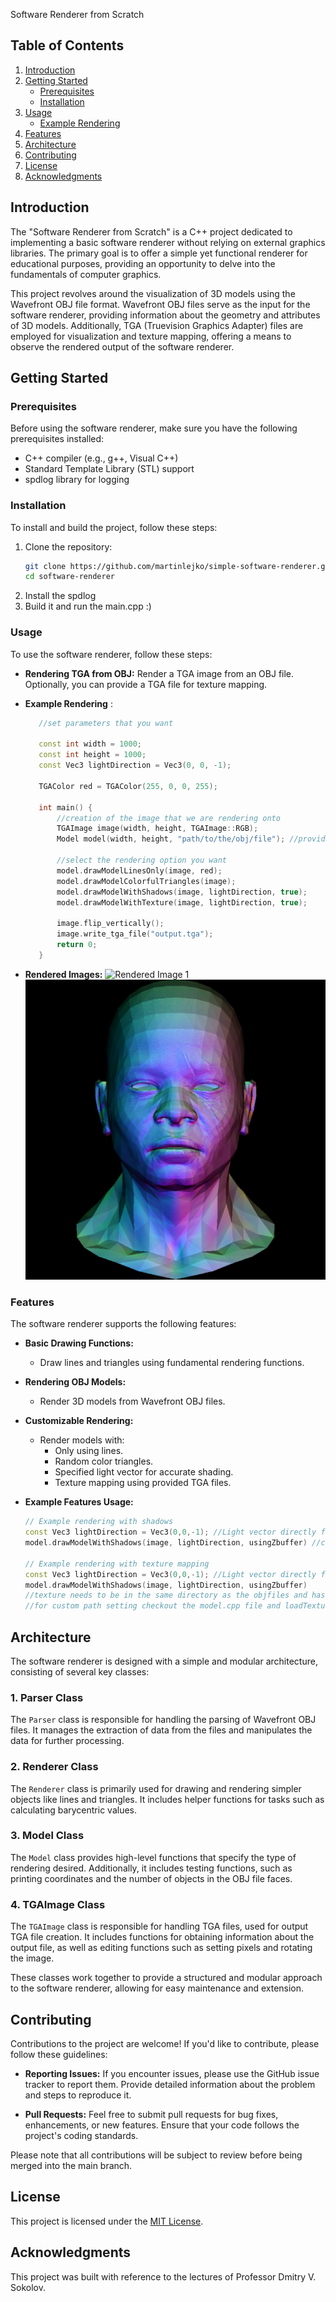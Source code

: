 Software Renderer from Scratch
## Table of Contents

1. [Introduction](#introduction)
2. [Getting Started](#getting-started)
   - [Prerequisites](#prerequisites)
   - [Installation](#installation)
3. [Usage](#usage)
   - [Example Rendering](#example-rendering)
4. [Features](#features)
5. [Architecture](#architecture)
6. [Contributing](#contributing)
7. [License](#license)
8. [Acknowledgments](#acknowledgments)

## Introduction

The "Software Renderer from Scratch" is a C++ project dedicated to implementing a basic software renderer without relying on external graphics libraries. The primary goal is to offer a simple yet functional renderer for educational purposes, providing an opportunity to delve into the fundamentals of computer graphics.

This project revolves around the visualization of 3D models using the Wavefront OBJ file format. Wavefront OBJ files serve as the input for the software renderer, providing information about the geometry and attributes of 3D models. Additionally, TGA (Truevision Graphics Adapter) files are employed for visualization and texture mapping, offering a means to observe the rendered output of the software renderer.

## Getting Started


### Prerequisites 

Before using the software renderer, make sure you have the following prerequisites installed:

- C++ compiler (e.g., g++, Visual C++)
- Standard Template Library (STL) support
- spdlog library for logging

### Installation 

To install and build the project, follow these steps:

1. Clone the repository:
   ```bash
   git clone https://github.com/martinlejko/simple-software-renderer.git
   cd software-renderer
   ```
2. Install the spdlog
3. Build it and run the main.cpp :)

### Usage

   To use the software renderer, follow these steps:

   - **Rendering TGA from OBJ:**
     Render a TGA image from an OBJ file. Optionally, you can provide a TGA file for texture mapping.

   - **Example Rendering** <a name="example-rendering"></a>:
     ```cpp
        //set parameters that you want

        const int width = 1000;
        const int height = 1000;
        const Vec3 lightDirection = Vec3(0, 0, -1);
        
        TGAColor red = TGAColor(255, 0, 0, 255);
        
        int main() {
            //creation of the image that we are rendering onto
            TGAImage image(width, height, TGAImage::RGB);
            Model model(width, height, "path/to/the/obj/file"); //provide the obj file

            //select the rendering option you want
            model.drawModelLinesOnly(image, red);
            model.drawModelColorfulTriangles(image);
            model.drawModelWithShadows(image, lightDirection, true);
            model.drawModelWithTexture(image, lightDirection, true);

            image.flip_vertically();
            image.write_tga_file("output.tga");
            return 0;
        }
        ```
   
   - **Rendered Images:**
     ![Rendered Image 1](images/diablo_lines.jpg)
     ![Rendered Image 2](images/head_nm.jpg)

### Features

   The software renderer supports the following features:

   - **Basic Drawing Functions:**
     - Draw lines and triangles using fundamental rendering functions.

   - **Rendering OBJ Models:**
     - Render 3D models from Wavefront OBJ files.

   - **Customizable Rendering:**
     - Render models with:
       - Only using lines.
       - Random color triangles.
       - Specified light vector for accurate shading.
       - Texture mapping using provided TGA files.

   - **Example Features Usage:**
     ```cpp
     // Example rendering with shadows
     const Vec3 lightDirection = Vec3(0,0,-1); //Light vector directly facing
     model.drawModelWithShadows(image, lightDirection, usingZbuffer) //can specify if you want to use zBuffer [bool]

     // Example rendering with texture mapping
     const Vec3 lightDirection = Vec3(0,0,-1); //Light vector directly facing
     model.drawModelWithShadows(image, lightDirection, usingZbuffer) 
     //texture needs to be in the same directory as the objfiles and has to be named as pathToObj_diffuse.tga
     //for custom path setting checkout the model.cpp file and loadTexture() function
     ```
## Architecture

The software renderer is designed with a simple and modular architecture, consisting of several key classes:

### 1. Parser Class

The `Parser` class is responsible for handling the parsing of Wavefront OBJ files. It manages the extraction of data from the files and manipulates the data for further processing.

### 2. Renderer Class

The `Renderer` class is primarily used for drawing and rendering simpler objects like lines and triangles. It includes helper functions for tasks such as calculating barycentric values.

### 3. Model Class

The `Model` class provides high-level functions that specify the type of rendering desired. Additionally, it includes testing functions, such as printing coordinates and the number of objects in the OBJ file faces.

### 4. TGAImage Class

The `TGAImage` class is responsible for handling TGA files, used for output TGA file creation. It includes functions for obtaining information about the output file, as well as editing functions such as setting pixels and rotating the image.

These classes work together to provide a structured and modular approach to the software renderer, allowing for easy maintenance and extension.

## Contributing

Contributions to the project are welcome! If you'd like to contribute, please follow these guidelines:

- **Reporting Issues:** If you encounter issues, please use the GitHub issue tracker to report them. Provide detailed information about the problem and steps to reproduce it.

- **Pull Requests:** Feel free to submit pull requests for bug fixes, enhancements, or new features. Ensure that your code follows the project's coding standards.

Please note that all contributions will be subject to review before being merged into the main branch.


## License

This project is licensed under the [MIT License](LICENSE.md). 

## Acknowledgments

This project was built with reference to the lectures of Professor Dmitry V. Sokolov.


